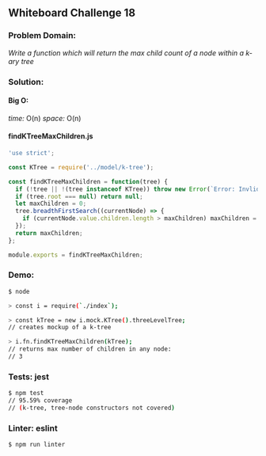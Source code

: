 ## Whiteboard Challenge 18

### Problem Domain:

*Write a function which will return the max child count of a node within a k-ary tree*

### Solution:

#### Big O:
*time:* O(n)
*space:* O(n)

#### findKTreeMaxChildren.js
```js
'use strict';

const KTree = require('../model/k-tree');

const findKTreeMaxChildren = function(tree) {
  if (!tree || !(tree instanceof KTree)) throw new Error(`Error: Invlid input: ${tree}`);
  if (tree.root === null) return null;
  let maxChildren = 0;
  tree.breadthFirstSearch((currentNode) => {
    if (currentNode.value.children.length > maxChildren) maxChildren = currentNode.value.children.length;
  });
  return maxChildren;
};

module.exports = findKTreeMaxChildren;
```

### Demo:

```sh
$ node

> const i = require(`./index`);

> const kTree = new i.mock.KTree().threeLevelTree;
// creates mockup of a k-tree

> i.fn.findKTreeMaxChildren(kTree);
// returns max number of children in any node:
// 3
```

### Tests: jest

```sh
$ npm test
// 95.59% coverage
// (k-tree, tree-node constructors not covered)
```

### Linter: eslint

```sh
$ npm run linter
```
